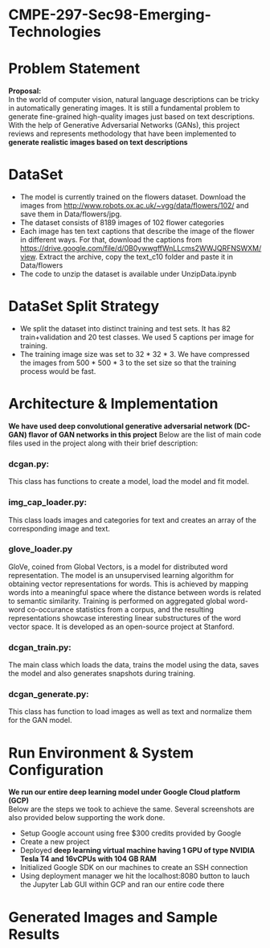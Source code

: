 # CMPE-297-Sec98-Emerging-Technologies

# Problem Statement
<b>Proposal: <br></b>
In the world of computer vision, natural language descriptions can be tricky in automatically generating images. It is still a fundamental problem to generate fine-grained high-quality images just based on text descriptions. With the help of Generative Adversarial Networks (GANs), this project reviews and represents  methodology that have been implemented to <b>generate realistic images based on text descriptions</b>

# DataSet

*   The model is currently trained on the flowers dataset. Download the images from http://www.robots.ox.ac.uk/~vgg/data/flowers/102/ and save them in Data/flowers/jpg. 
*   The dataset consists of 8189 images of 102 flower categories
*   Each image has ten text captions that describe the image of the flower in different ways. For that, download the captions from https://drive.google.com/file/d/0B0ywwgffWnLLcms2WWJQRFNSWXM/view. Extract the archive, copy the text_c10 folder and paste it in Data/flowers
*   The code to unzip the dataset is available under UnzipData.ipynb

# DataSet Split Strategy
*   We split the dataset into distinct training and test sets. It has 82 train+validation and 20 test classes. We used 5 captions per image for training. 
*   The training image size was set to 32 * 32 * 3. We have compressed the images from 500 * 500 * 3 to the set size so that the training process would be fast.

# Architecture & Implementation
<b>We have used deep convolutional generative adversarial network (DC-GAN) flavor of GAN networks in this project</b> Below are the list of main code files used in the project along with their brief description:
### dcgan.py:
This class has functions to create a model, load the model and fit model.
### img_cap_loader.py:
This class loads images and categories for text and creates an array of the corresponding image and text.
### glove_loader.py
GloVe, coined from Global Vectors, is a model for distributed word representation. The model is an unsupervised learning algorithm for obtaining vector representations for words. This is achieved by mapping words into a meaningful space where the distance between words is related to semantic similarity. Training is performed on aggregated global word-word co-occurance statistics from a corpus, and the resulting representations showcase interesting linear substructures of the word vector space. It is developed as an open-source project at Stanford.
### dcgan_train.py:
The main class which loads the data, trains the model using the data, saves the model and also generates snapshots during training.
### dcgan_generate.py:
This class has function to load images as well as text and normalize them for the GAN model.

# Run Environment & System Configuration

<b>We run our entire deep learning model under Google Cloud platform (GCP)</b><br> Below are the steps we took to achieve the same. Several screenshots are also provided below supporting the work done.
*   Setup Google account using free $300 credits provided by Google
*   Create a new project
*   Deployed <b>deep learning virtual machine having 1 GPU of type NVIDIA Tesla T4 and 16vCPUs with 104 GB RAM</b>
*   Initialized Google SDK on our machines to create an SSH connection
*   Using deployment manager we hit the localhost:8080 button to lauch the Jupyter Lab GUI within GCP and ran our entire code there

# Generated Images and Sample Results
